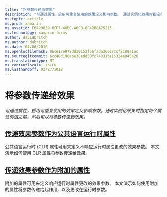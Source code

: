 ```yaml
---
title: "将参数传递给效果"
description: "可通过属性，启用可重复使用的效果定义影响参数。 通过实例化效果时指定每个属性的值之前，然后可以将参数传递到效果。"
ms.topic: article
ms.prod: xamarin
ms.assetid: F6429859-6EF7-48BE-A0CB-8F42B8A75215
ms.technology: xamarin-forms
author: davidbritch
ms.author: dabritch
ms.date: 04/06/2016
ms.openlocfilehash: 06de17e978dd30152f66fada36007ccf2189a1ac
ms.sourcegitcommit: 6cd40d190abe38edd50fc74331be15324a845a28
ms.translationtype: MT
ms.contentlocale: zh-CN
ms.lasthandoff: 02/27/2018
---
```

# <a name="passing-parameters-to-an-effect"></a>将参数传递给效果

_可通过属性，启用可重复使用的效果定义影响参数。通过实例化效果时指定每个属性的值之前，然后可以将参数传递到效果。_

## <a name="passing-effect-parameters-as-common-language-runtime-propertiesclr-propertiesmd"></a>[传递效果参数作为公共语言运行时属性](clr-properties.md)

公共语言运行时 (CLR) 属性可用来定义不响应运行时属性更改的效果参数。 本文演示如何使用 CLR 属性将参数传递给效果。

## <a name="passing-effect-parameters-as-attached-propertiesattached-propertiesmd"></a>[传递效果参数作为附加的属性](attached-properties.md)

附加的属性可用来定义响应运行时属性更改的效果参数。 本文演示如何使用附加的属性将参数传递给起作用，以及更改在运行时参数。

